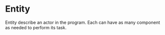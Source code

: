 # Entity

Entity describe an actor in the program. Each can have as many component as needed to perform its task.
